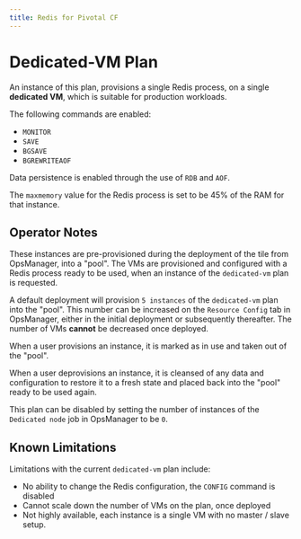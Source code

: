 ```yaml
---
title: Redis for Pivotal CF
---
```


# Dedicated-VM Plan

An instance of this plan, provisions a single Redis process, on a single **dedicated VM**, which is suitable for production workloads. 

The following commands are enabled:

* `MONITOR`
* `SAVE`
* `BGSAVE`
* `BGREWRITEAOF`

Data persistence is enabled through the use of `RDB` and `AOF`.

The `maxmemory` value for the Redis process is set to be 45% of the RAM for that instance.

## Operator Notes

These instances are pre-provisioned during the deployment of the tile from OpsManager, into a "pool". The VMs are provisioned and configured with a Redis process ready to be used, when an instance of the `dedicated-vm` plan is requested. 

A default deployment will provision `5 instances` of the `dedicated-vm` plan into the "pool". This number can be increased on the `Resource Config` tab in OpsManager, either in the initial deployment or subsequently thereafter. The number of VMs **cannot** be decreased once deployed. 

When a user provisions an instance, it is marked as in use and taken out of the "pool".

When a user deprovisions an instance, it is cleansed of any data and configuration to restore it to a fresh state and placed back into the "pool" ready to be used again. 

This plan can be disabled by setting the number of instances of the `Dedicated node` job in OpsManager to be `0`.

## Known Limitations
Limitations with the current `dedicated-vm` plan include:

* No ability to change the Redis configuration, the `CONFIG` command is disabled
* Cannot scale down the number of VMs on the plan, once deployed
* Not highly available, each instance is a single VM with no master / slave setup.